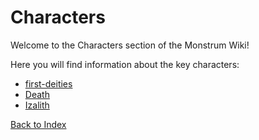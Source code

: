 # Characters

Welcome to the Characters section of the Monstrum Wiki!

Here you will find information about the key characters:

- [first-deities](first-deities.md)
- [Death](death.md)
- [Izalith](izalith.md)

[Back to Index](../README.md)
